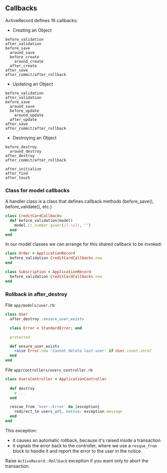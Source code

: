 
## Callbacks

ActiveRecord defines 16 callbacks:

* Creating an Object

```
before_validation
after_validation
before_save
  around_save
  before_create
    around_create
  after_create
after_save
after_commit/after_rollback
```

* Updating an Object

```
before_validation
after_validation
before_save
  around_save
  before_update
    around_update
  after_update
after_save
after_commit/after_rollback
```

* Destroying an Object

```
before_destroy
  around_destroy
after_destroy
after_commit/after_rollback

after_initialize
after_find
after_touch
```

### Class for model callbacks

A handler class is a class that defines callback methods (before_save(), before_validate(), etc.)

```ruby
class CreditCardCallbacks
  def before_validation(model)
    model.cc_number.gsub!(/[-\s]/, '')
  end
end
```

In our model classes we can arrange for this shared callback to be invoked:

```ruby
class Order < ApplicationRecord
  before_validation CreditCardCallbacks.new
end

class Subscription < ApplicationRecord
  before_validation CreditCardCallbacks.new
end
```

### Rollback in after_destroy

File `app/models/user.rb`:

```ruby
class User
  after_destroy :ensure_user_exists

  class Error < StandardError; end

  protected

  def ensure_user_exists
    raise Error.new 'Cannot delete last user' if User.count.zero?
  end
end
```

File `app/controllers/users_controller.rb`

```ruby
class UsersController < ApplicationController
  
  def destroy
    # ...
  end

  rescue_from 'User::Error' do |exception|
    redirect_to users_url, notice: exception.message
  end
end
```

This exception:
- it causes an automatic rollback, because it's raised inside a transaction
- it signals the error back to the controller, where we use a `resque_from` block
to handle it and report the error to the user in the notice.

Raise `ActiveRecord::Rollback` exception if you want only to abort the transaction.
